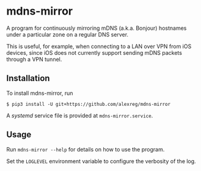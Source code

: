 # mdns-mirror

A program for continuously mirroring mDNS (a.k.a. Bonjour) hostnames under a particular zone on a regular DNS server.

This is useful, for example, when connecting to a LAN over VPN from iOS devices, since iOS does not currently support sending mDNS packets through a VPN tunnel.

## Installation

To install mdns-mirror, run

```console
$ pip3 install -U git+https://github.com/alexreg/mdns-mirror
```

A *systemd* service file is provided at `mdns-mirror.service`.

## Usage

Run `mdns-mirror --help` for details on how to use the program.

Set the `LOGLEVEL` environment variable to configure the verbosity of the log.
